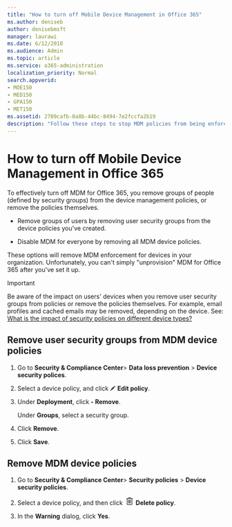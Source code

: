 ```yaml
---
title: "How to turn off Mobile Device Management in Office 365"
ms.author: deniseb
author: denisebmsft
manager: laurawi
ms.date: 6/12/2018
ms.audience: Admin
ms.topic: article
ms.service: o365-administration
localization_priority: Normal
search.appverid:
- MOE150
- MED150
- GPA150
- MET150
ms.assetid: 2709cafb-0a8b-44bc-8494-7e2fccfa2b19
description: "Follow these steps to stop MDM policies from being enforced for mobile devices in your Office 365 organization."
---
```


# How to turn off Mobile Device Management in Office 365

To effectively turn off MDM for Office 365, you remove groups of people (defined by security groups) from the device management policies, or remove the policies themselves. 
  
- Remove groups of users by removing user security groups from the device policies you've created. 
    
- Disable MDM for everyone by removing all MDM device policies. 
    
These options will remove MDM enforcement for devices in your organization. Unfortunately, you can't simply "unprovision" MDM for Office 365 after you've set it up.
  
> [!IMPORTANT]
> Be aware of the impact on users' devices when you remove user security groups from policies or remove the policies themselves. For example, email profiles and cached emails may be removed, depending on the device. See: [What is the impact of security policies on different device types?](create-device-security-policies.md#what-is-the-impact-of-security-policies-on-different-device-types)
  
## Remove user security groups from MDM device policies

1. Go to **Security &amp; Compliance Center**\> **Data loss prevention** \> **Device security polices**.
    
2. Select a device policy, and click ![Edit icon](media/O365-MDM-CreatePolicy-EditIcon.gif) **Edit policy**.
    
3. Under **Deployment**, click **- Remove**.
    
    Under **Groups**, select a security group.
    
4.  Click **Remove**.
    
5. Click **Save**.
    
## Remove MDM device policies

1. Go to **Security &amp; Compliance Center**\> **Security policies** \> **Device security policies**.
    
2. Select a device policy, and then click ![Image of the trash can icon.](media/b8bfa783-c0b5-46d9-9570-8a385088e8fe.png) **Delete policy**.
    
3. In the **Warning** dialog, click **Yes**. 
    


